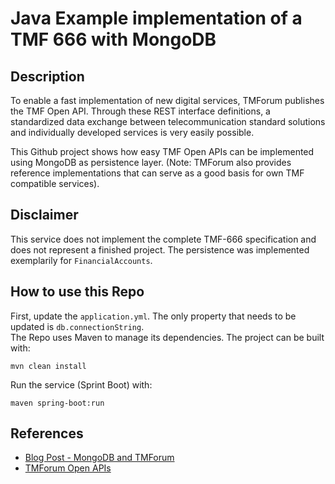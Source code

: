 # Java Example implementation of a TMF 666 with MongoDB

## Description
To enable a fast implementation of new digital services, TMForum publishes the TMF Open API. Through these REST interface definitions, a standardized data exchange between telecommunication standard solutions and individually developed services is very easily possible.

This Github project shows how easy TMF Open APIs can be implemented using MongoDB as persistence layer. (Note: TMForum also provides reference implementations that can serve as a good basis for own TMF compatible services).

## Disclaimer
This service does not implement the complete TMF-666 specification and does not represent a finished project. The persistence was implemented exemplarily for `FinancialAccounts`.

## How to use this Repo
First, update the `application.yml`. The only property that needs to be updated is `db.connectionString`.  
The Repo uses Maven to manage its dependencies. The project can be built with:
```shell
mvn clean install
```

Run the service (Sprint Boot) with:
```shell
maven spring-boot:run
```

## References

* [Blog Post - MongoDB and TMForum](www.mongodb.com)
* [TMForum Open APIs](https://www.tmforum.org/open-apis)



